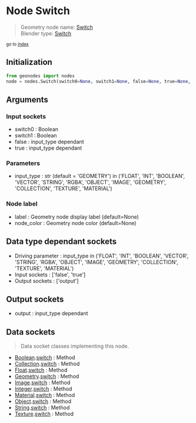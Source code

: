 
# Node Switch

> Geometry node name: [Switch](https://docs.blender.org/manual/en/latest/modeling/geometry_nodes/utilities/switch.html)<br>
  Blender type: [Switch](https://docs.blender.org/api/current/bpy.types.GeometryNodeSwitch.html)
  
<sub>go to [index](/docs/index.md)</sub>

## Initialization

```python
from geonodes import nodes
node = nodes.Switch(switch0=None, switch1=None, false=None, true=None, input_type='GEOMETRY', label=None, node_color=None)
```



## Arguments


### Input sockets

- switch0 : Boolean
- switch1 : Boolean
- false : input_type dependant
- true : input_type dependant

### Parameters

- input_type : str (default = 'GEOMETRY') in ('FLOAT', 'INT', 'BOOLEAN', 'VECTOR', 'STRING', 'RGBA', 'OBJECT', 'IMAGE', 'GEOMETRY', 'COLLECTION', 'TEXTURE', 'MATERIAL')

### Node label

- label : Geometry node display label (default=None)
- node_color : Geometry node color (default=None)

## Data type dependant sockets

- Driving parameter : input_type in ('FLOAT', 'INT', 'BOOLEAN', 'VECTOR', 'STRING', 'RGBA', 'OBJECT', 'IMAGE', 'GEOMETRY', 'COLLECTION', 'TEXTURE', 'MATERIAL')
- Input sockets  : ['false', 'true']
- Output sockets : ['output']   
  
  

## Output sockets

- output : input_type dependant

## Data sockets

> Data socket classes implementing this node.
  
  
- [Boolean](/docs/sockets/Boolean.md).[switch](/docs/sockets/Boolean.md#switch) : Method
- [Collection](/docs/sockets/Collection.md).[switch](/docs/sockets/Collection.md#switch) : Method
- [Float](/docs/sockets/Float.md).[switch](/docs/sockets/Float.md#switch) : Method
- [Geometry](/docs/sockets/Geometry.md).[switch](/docs/sockets/Geometry.md#switch) : Method
- [Image](/docs/sockets/Image.md).[switch](/docs/sockets/Image.md#switch) : Method
- [Integer](/docs/sockets/Integer.md).[switch](/docs/sockets/Integer.md#switch) : Method
- [Material](/docs/sockets/Material.md).[switch](/docs/sockets/Material.md#switch) : Method
- [Object](/docs/sockets/Object.md).[switch](/docs/sockets/Object.md#switch) : Method
- [String](/docs/sockets/String.md).[switch](/docs/sockets/String.md#switch) : Method
- [Texture](/docs/sockets/Texture.md).[switch](/docs/sockets/Texture.md#switch) : Method
  
